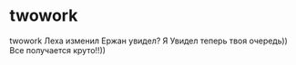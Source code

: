 # twowork
twowork
Леха изменил Ержан увидел?
Я Увидел теперь твоя очередь))
Все получается круто!!))
